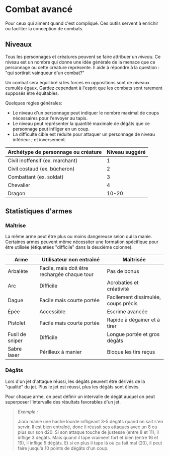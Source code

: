 # Combat avancé

Pour ceux qui aiment quand c'est compliqué. Ces outils servent à enrichir ou faciliter la conception de combats.

## Niveaux

Tous les personnages et créatures peuvent se faire attribuer un *niveau*.
Ce niveau est un nombre qui donne une idée générale de la menace que ce personnage ou cette créature représente.
Il aide à répondre à la question : "qui sortirait vainqueur d'un combat?"

Un combat sera équilibré si les forces en oppositions sont de niveaux cumulés égaux.
Gardez cependant à l'esprit que les combats sont rarement supposés être équitables.

Quelques règles générales:
- Le niveau d'un personnage peut indiquer le nombre maximal de coups nécessaires pour l'envoyer au tapis.
- Le niveau peut représenter la quantité maximale de dégâts que ce personnage peut infliger en un coup.
- La difficulté cible est réduite pour attaquer un personnage de niveau inférieur ; et inversement.

| Archétype de personnage ou créature | Niveau suggéré |
| ----------------------------------- | -------------- |
| Civil inoffensif (ex. marchant)     | 1              |
| Civil costaud (ex. bûcheron)        | 2              |
| Combattant (ex. soldat)             | 3              |
| Chevalier                           | 4              |
| Dragon                              | 10-20          |

## Statistiques d'armes

### Maîtrise

La même arme peut être plus ou moins dangereuse selon qui la manie.
Certaines armes peuvent même nécessiter une formation spécifique pour être utilisée (étiquetées "difficile" dans la deuxième colonne).

| Arme            | Utilisateur non entraîné                     | Maîtrisée                           |
| --------------- | -------------------------------------------- | ----------------------------------- |
| Arbalète        | Facile, mais doit être rechargée chaque tour | Pas de bonus                        |
| Arc             | Difficile                                    | Acrobaties et créativité            |
| Dague           | Facile mais courte portée                    | Facilement dissimulée, coups précis |
| Épée            | Accessible                                   | Escrime avancée                     |
| Pistolet        | Facile mais courte portée                    | Rapide à dégainer et à tirer        |
| Fusil de sniper | Difficile                                    | Longue portée et gros dégâts        |
| Sabre laser     | Périlleux à manier                           | Bloque les tirs reçus               |

### Dégâts

Lors d'un jet d'attaque réussi, les dégâts peuvent être dérivés de la "qualité" du jet.
Plus le jet est réussi, plus les dégâts sont élevés.

Pour chaque arme, on peut définir un intervalle de dégât auquel on peut superposer l'intervalle des résultats favorables d'un jet.

> _Exemple :_
>
> Jiora manie une hache lourde infligeant 3-5 dégâts quand on sait s'en servir.
> Il est bien entraîné, donc il réussit ses attaques avec un 8 ou plus sur son d20.
> Si son attaque touche de justesse (entre 8 et 11), il inflige 3 dégâts.
> Mais quand il tape vraiment fort et bien (entre 16 et 19), il inflige 5 dégâts.
> Et si en plus il tape là où ça fait mal (20), il peut faire jusqu'à 10 points de dégâts d'un coup.

